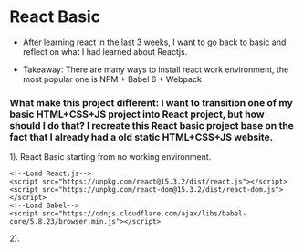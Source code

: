 # React Basic
* After learning react in the last 3 weeks, I want to go back to basic and reflect on what I had learned about Reactjs.

* Takeaway: There are many ways to install react work environment, the most popular one is NPM + Babel 6 + Webpack

### What make this project different: I want to transition one of my basic HTML+CSS+JS project into React project, but how should I do that? I recreate this React basic project base on the fact that I already had a old static HTML+CSS+JS website.
1). React Basic starting from no working environment.
```
<!--Load React.js-->
<script src="https://unpkg.com/react@15.3.2/dist/react.js"></script>
<script src="https://unpkg.com/react-dom@15.3.2/dist/react-dom.js"></script>
<!--Load Babel-->
<script src="https://cdnjs.cloudflare.com/ajax/libs/babel-core/5.8.23/browser.min.js"></script>

```
2). 
